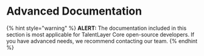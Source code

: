 # Advanced Documentation

{% hint style="warning" %}
**ALERT:** The documentation included in this section is most applicable for TalentLayer Core open-source developers. If you have advanced needs, we recommend contacting our team.&#x20;
{% endhint %}
